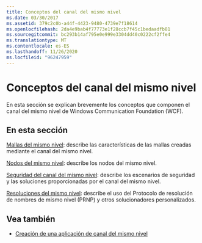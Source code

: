```yaml
---
title: Conceptos del canal del mismo nivel
ms.date: 03/30/2017
ms.assetid: 379c2c0b-a44f-4423-9480-4739e7f18614
ms.openlocfilehash: 2da4e9bab4f77773e1f28ccb7f45c1bedaadfb81
ms.sourcegitcommit: bc293b14af795e0e999e3304dd40c0222cf2ffe4
ms.translationtype: MT
ms.contentlocale: es-ES
ms.lasthandoff: 11/26/2020
ms.locfileid: "96247959"
---
```

# <a name="peer-channel-concepts"></a>Conceptos del canal del mismo nivel

En esta sección se explican brevemente los conceptos que componen el canal del mismo nivel de Windows Communication Foundation (WCF).  
  
## <a name="in-this-section"></a>En esta sección  

 [Mallas del mismo nivel](peer-meshes.md): describe las características de las mallas creadas mediante el canal del mismo nivel.  
  
 [Nodos del mismo nivel](peer-nodes.md): describe los nodos del mismo nivel.  
  
 [Seguridad del canal del mismo nivel](peer-channel-security.md): describe los escenarios de seguridad y las soluciones proporcionadas por el canal del mismo nivel.  
  
 [Resoluciones del mismo nivel](peer-resolvers.md): describe el uso del Protocolo de resolución de nombres de mismo nivel (PRNP) y otros solucionadores personalizados.  
  
## <a name="see-also"></a>Vea también

- [Creación de una aplicación de canal del mismo nivel](building-a-peer-channel-application.md)
